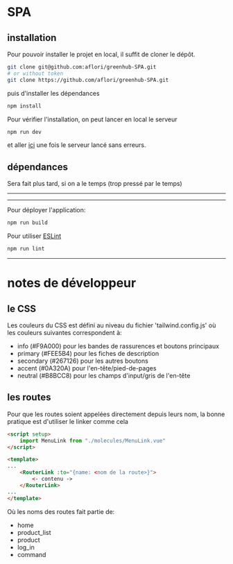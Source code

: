 # SPA

## installation

Pour pouvoir installer le projet en local, il suffit de cloner le dépôt.
```sh
git clone git@github.com:aflori/greenhub-SPA.git
# or without token
git clone https://github.com/aflori/greenhub-SPA.git
```

puis d'installer les dépendances
```sh
npm install
```

Pour vérifier l'installation, on peut lancer en local le serveur
```sh
npm run dev
```
et aller [ici](http://localhost:5173/) une fois le serveur lancé sans erreurs.

## dépendances

Sera fait plus tard, si on a le temps (trop pressé par le temps)

***
***

Pour déployer l'application:

```sh
npm run build
```

Pour utiliser [ESLint](https://eslint.org/)

```sh
npm run lint
```

***

# notes de développeur
## le CSS

Les couleurs du CSS est défini au niveau du fichier 'tailwind.config.js' où les couleurs suivantes correspondent à:
- info (#F9A000) pour les bandes de rassurences et boutons principaux
- primary (#FEE5B4) pour les fiches de description
- secondary (#267126) pour les autres boutons
- accent (#0A320A) pour l'en-tête/pied-de-pages
- neutral (#B8BCC8) pour les champs d'input/gris de l'en-tête

## les routes

Pour que les routes soient appelées directement depuis leurs nom, la bonne pratique est d'utiliser le linker comme cela
```html
<script setup>
    import MenuLink from "./molecules/MenuLink.vue"
</script>

<template>
...
    <RouterLink :to="{name: <nom de la route>}">
        <- contenu ->
    </RouterLink>
...
</template>
```
Où les noms des routes fait partie de:
- home
- product_list
- product
- log_in
- command
